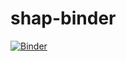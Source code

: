 # shap-binder

[![Binder](https://mybinder.org/badge_logo.svg)](https://mybinder.org/v2/gh/raybellwaves/shap-binder)
